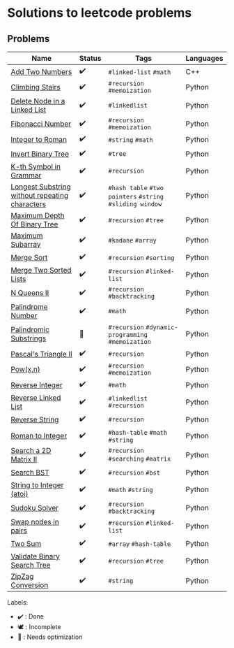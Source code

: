 # Solutions to leetcode problems

## Problems

| Name                                                                                    | Status             | Tags                                                      | Languages |
|-----------------------------------------------------------------------------------------|--------------------|-----------------------------------------------------------|-----------|
| [Add Two Numbers](AddTwoNumbers.cpp)                                                    | :heavy_check_mark: | `#linked-list` `#math`                                    | C++       |
| [Climbing Stairs](ClimbingStairs.py)                                                    | :heavy_check_mark: | `#recursion` `#memoization`                               | Python    |
| [Delete Node in a Linked List](DeleteNodeInLinkedList.py)                               | :heavy_check_mark: | `#linkedlist`                                             | Python    |
| [Fibonacci Number](FibonacciNumber.py)                                                  | :heavy_check_mark: | `#recursion` `#memoization`                               | Python    |
| [Integer to Roman](IntegerToRoman.py)                                                   | :heavy_check_mark: | `#string` `#math`                                         | Python    |
| [Invert Binary Tree](InvertBinaryTree.py)                                               | :heavy_check_mark: | `#tree`                                                   | Python    |
| [K-th Symbol in Grammar](KthSymbolInGrammar.py)                                         | :heavy_check_mark: | `#recursion`                                              | Python    |
| [Longest Substring without repeating characters](LongestSubstrWithoutRepeatingChars.py) | :heavy_check_mark: | `#hash table` `#two pointers` `#string` `#sliding window` | Python    |
| [Maximum Depth Of Binary Tree](MaximumDepthOfBinaryTree.py)                             | :heavy_check_mark: | `#recursion` `#tree`                                      | Python    |
| [Maximum Subarray](MaximumSubarray.py)                                                  | :heavy_check_mark: | `#kadane` `#array`                                        | Python    |
| [Merge Sort](MergeSort.py)                                                              | :heavy_check_mark: | `#recursion` `#sorting`                                   | Python    |
| [Merge Two Sorted Lists](MergeTwoSortedLists.py)                                        | :heavy_check_mark: | `#recursion` `#linked-list`                               | Python    |
| [N Queens II](NQueens2.py)                                                              | :heavy_check_mark: | `#recursion` `#backtracking`                              | Python    |
| [Palindrome Number](PalindromeNumber.py)                                                | :heavy_check_mark: | `#math`                                                   | Python    |
| [Palindromic Substrings](PalindromicSubstrings.py)                                      | :rocket:           | `#recursion` `#dynamic-programming` `#memoization`        | Python    |
| [Pascal's Triangle II](PascalsTriangle2.py)                                             | :heavy_check_mark: | `#recursion`                                              | Python    |
| [Pow(x,n)](Pow(x,n).py)                                                                 | :heavy_check_mark: | `#recursion` `#memoization`                               | Python    |
| [Reverse Integer](ReverseInteger.py)                                                    | :heavy_check_mark: | `#math`                                                   | Python    |
| [Reverse Linked List](ReverseLinkedList.py)                                             | :heavy_check_mark: | `#linkedlist` `#recursion`                                | Python    |
| [Reverse String](ReverseString.py)                                                      | :heavy_check_mark: | `#recursion`                                              | Python    |
| [Roman to Integer](RomanToInteger.py)                                                   | :heavy_check_mark: | `#hash-table` `#math` `#string`                           | Python    |
| [Search a 2D Matrix II](Search2DMatrix2.py)                                             | :heavy_check_mark: | `#recursion` `#searching` `#matrix`                       | Python    |
| [Search BST](SearchBST.py)                                                              | :heavy_check_mark: | `#recursion` `#bst`                                       | Python    |
| [String to Integer (atoi)](StringToInteger.py)                                          | :heavy_check_mark: | `#math` `#string`                                         | Python    |
| [Sudoku Solver](SudokuSolver.py)                                                        | :heavy_check_mark: | `#recursion` `#backtracking`                              | Python    |
| [Swap nodes in pairs](SwapNodesInPairs.py)                                              | :heavy_check_mark: | `#recursion` `#linked-list`                               | Python    |
| [Two Sum](TwoSum.py)                                                                    | :heavy_check_mark: | `#array` `#hash-table`                                    | Python    |
| [Validate Binary Search Tree](ValidateBinarySearchTree.py)                              | :heavy_check_mark: | `#recursion` `#tree`                                      | Python    |
| [ZipZag Conversion](ZigZagConversion.py)                                                | :heavy_check_mark: | `#string`                                                 | Python    |

Labels:

* :heavy_check_mark: : Done
* :dove: : Incomplete
* :rocket: : Needs optimization
